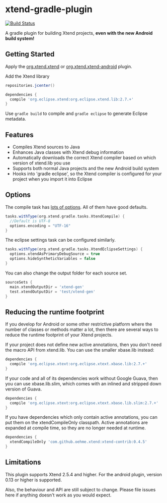 xtend-gradle-plugin
===================

[![Build Status](https://travis-ci.org/oehme/xtend-gradle-plugin.svg?branch=master)](https://travis-ci.org/oehme/xtend-gradle-plugin)

A gradle plugin for building Xtend projects, **even with the new Android build system!**

Getting Started
------
Apply the [org.xtend.xtend](http://plugins.gradle.org/plugin/org.xtend.xtend) or  [org.xtend.xtend-android](http://plugins.gradle.org/plugin/org.xtend.xtend-android) plugin. 
    
Add the Xtend library

```groovy
repositories.jcenter()

dependencies {
  compile 'org.eclipse.xtend:org.eclipse.xtend.lib:2.7.+'
}
```

Use ```gradle build``` to compile and ```gradle eclipse``` to generate Eclipse metadata.

Features
--------

- Compiles Xtend sources to Java
- Enhances Java classes with Xtend debug information
- Automatically downloads the correct Xtend compiler based on which version of xtend.lib you use
- Supports both normal Java projects and the new Android build system
- Hooks into 'gradle eclipse', so the Xtend compiler is configured for your project when you import it into Eclipse


Options
--------

The compile task has [lots of options](https://github.com/oehme/xtend-gradle-plugin/blob/master/xtend-gradle-plugin/src/main/java/org/xtend/gradle/tasks/XtendOptions.xtend). All of them have good defaults.

```groovy
tasks.withType(org.xtend.gradle.tasks.XtendCompile) {
  //Default is UTF-8
  options.encoding = "UTF-16"
}
```

The eclipse settings task can be configured similarly.

```groovy
tasks.withType(org.xtend.gradle.tasks.XtendEclipseSettings) {
  options.xtendAsPrimaryDebugSource = true
  options.hideSyntheticVariables = false
}
```

You can also change the output folder for each source set.

```groovy
sourceSets {
  main.xtendOutputDir = 'xtend-gen'
  test.xtendOutputDir = 'test/xtend-gen'
}
```

Reducing the runtime footprint
------------------------------

If you develop for Android or some other restrictive platform where the number of classes or methods matter a lot, then there are several ways to reduce the runtime footprint of your Xtend projects.

If your project does not define new active annotations, then you don't need the macro API from xtend.lib. You can use the smaller xbase.lib instead:

```groovy
dependencies {
  compile 'org.eclipse.xtext:org.eclipse.xtext.xbase.lib:2.7.+'
}
```

If your code and all of its dependencies work without Google Guava, then you can use xbase.lib.slim, which comes with an inlined and stripped down version of Guava.

```groovy
dependencies {
  compile 'org.eclipse.xtext:org.eclipse.xtext.xbase.lib.slim:2.7.+'
}
```

If you have dependencies which only contain active annotations, you can put them on the xtendCompileOnly classpath. Active annotations are expanded at compile time, so they are no longer needed at runtime.

```groovy
dependencies {
  xtendCompileOnly 'com.github.oehme.xtend:xtend-contrib:0.4.5'
}
```

Limitations
-----------

This plugin supports Xtend 2.5.4 and higher. For the android plugin, version 0.13 or higher is supported.

Also, the behaviour and API are still subject to change. Please file issues here if anything doesn't work as you would expect.
